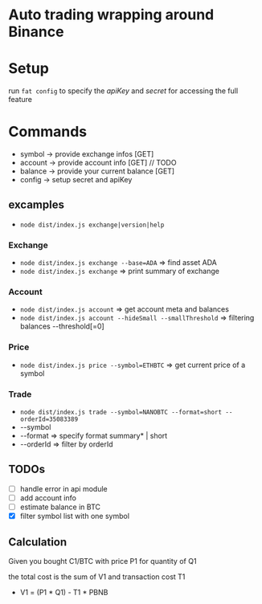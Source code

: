# Auto trading wrapping around Binance

# Setup
run `fat config` to specify the *apiKey* and *secret* for accessing the full
feature

# Commands

* symbol -> provide exchange infos [GET]
* account -> provide account info [GET] // TODO
* balance -> provide your current balance [GET]
* config -> setup secret and apiKey

## excamples
* `node dist/index.js exchange|version|help`

### Exchange
* `node dist/index.js exchange --base=ADA` => find asset ADA
* `node dist/index.js exchange` => print summary of exchange

### Account
* `node dist/index.js account` => get account meta and balances
* `node dist/index.js account --hideSmall --smallThreshold` => filtering balances
    --threshold[=0]

### Price
* `node dist/index.js price --symbol=ETHBTC` => get current price of a symbol

### Trade

* `node dist/index.js trade --symbol=NANOBTC --format=short --orderId=35083389`
* --symbol
* --format => specify format summary* | short
* --orderId => filter by orderId


## TODOs
* [ ] handle error in api module
* [ ] add account info
* [ ] estimate balance in BTC
* [x] filter symbol list with one symbol

## Calculation

Given you bought C1/BTC with price P1 for quantity of Q1

the total cost is the sum of V1 and transaction cost T1

* V1 = (P1 * Q1) - T1 * PBNB
